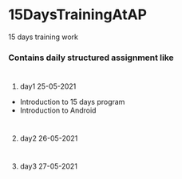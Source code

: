# 15DaysTrainingAtAP
15 days training work

### Contains daily structured assignment like 

#
1. day1 25-05-2021 
  - Introduction to 15 days program
  - Introduction to Android

#
2. day2 26-05-2021

#
3. day3 27-05-2021 
